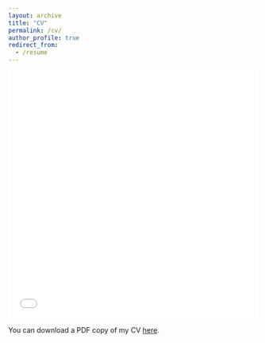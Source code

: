 ```yaml
---
layout: archive
title: "CV"
permalink: /cv/
author_profile: true
redirect_from:
  - /resume
---
```


<iframe src="/files/pdf/Scoggins_Bermond_CV.pdf" width="100%" height="500" frameborder="no" border="0" marginwidth="0" marginheight="0"></iframe>

You can download a PDF copy of my CV [here](/files/pdf/Scoggins_Bermond_CV.pdf).
